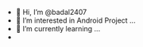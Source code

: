 - 👋 Hi, I’m @badal2407
- 👀 I’m interested in Android Project ...
- 🌱 I’m currently learning ...
-  
